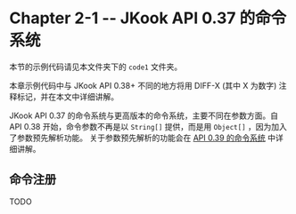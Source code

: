 # Chapter 2-1 -- JKook API 0.37 的命令系统

本节的示例代码请见本文件夹下的 `code1` 文件夹。

本章示例代码中与 JKook API 0.38+ 不同的地方将用 DIFF-X (其中 X 为数字) 注释标记，并在本文中详细讲解。

JKook API 0.37 的命令系统与更高版本的命令系统，主要不同在参数方面。自 API 0.38 开始，命令参数不再是以 `String[]` 提供，而是用 `Object[]` ，因为加入了参数预先解析功能。
关于参数预先解析的功能会在 [API 0.39 的命令系统](0.39.md) 中详细讲解。

## 命令注册

TODO